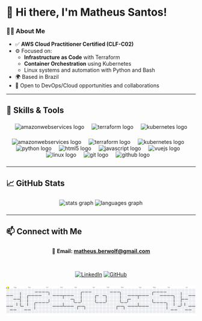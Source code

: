 <h1 align="left">👋 Hi there, I'm Matheus Santos!</h1>

### 🧑‍💻 About Me

- ✅ **AWS Cloud Practitioner Certified (CLF-C02)**
- ⚙️ Focused on:
  - **Infrastructure as Code** with Terraform
  - **Container Orchestration** using Kubernetes
  - Linux systems and automation with Python and Bash
- 🌍 Based in Brazil
- 💼 Open to DevOps/Cloud opportunities and collaborations

***

<h2 align="left">🚀 Skills & Tools</h2>

###

<div align="center">
  <img src="https://img.shields.io/badge/Amazon AWS-232F3E?logo=amazonwebservices&logoColor=FF9900&style=for-the-badge" height="40" alt="amazonwebservices logo"  />
  <img width="12" />
  <img src="https://img.shields.io/badge/Terraform-7B42BC?logo=terraform&logoColor=white&style=for-the-badge" height="40" alt="terraform logo"  />
  <img width="12" />
  <img src="https://img.shields.io/badge/Kubernetes-326CE5?logo=kubernetes&logoColor=white&style=for-the-badge" height="40" alt="kubernetes logo"  />
</div>

###

<div align="center">
  <img src="https://skillicons.dev/icons?i=aws" height="40" alt="amazonwebservices logo"  />
  <img width="12" />
  <img src="https://cdn.simpleicons.org/terraform/7B42BC" height="40" alt="terraform logo"  />
  <img width="12" />
  <img src="https://skillicons.dev/icons?i=kubernetes" height="40" alt="kubernetes logo"  />
  <img width="12" />
  <img src="https://skillicons.dev/icons?i=py" height="40" alt="python logo"  />
  <img width="12" />
  <img src="https://skillicons.dev/icons?i=html" height="40" alt="html5 logo"  />
  <img width="12" />
  <img src="https://skillicons.dev/icons?i=js" height="40" alt="javascript logo"  />
  <img width="12" />
  <img src="https://skillicons.dev/icons?i=vue" height="40" alt="vuejs logo"  />
  <img width="12" />
  <img src="https://skillicons.dev/icons?i=linux" height="40" alt="linux logo"  />
  <img width="12" />
  <img src="https://skillicons.dev/icons?i=git" height="40" alt="git logo"  />
  <img width="12" />
  <img src="https://skillicons.dev/icons?i=github" height="40" alt="github logo"  />
  <img width="12" />
  <!-- <img src="https://skillicons.dev/icons?i=docker" height="40" alt="docker logo"  /> -->
</div>

###

---

<h2 align="left">📈 GitHub Stats</h2>

###

<div align="center">
  <img src="https://github-readme-stats.vercel.app/api?username=berilovania&hide_title=false&hide_rank=false&show_icons=true&include_all_commits=true&count_private=true&disable_animations=false&theme=merko&locale=en&hide_border=false&order=1" height="150" alt="stats graph"  />
  <img src="https://github-readme-stats.vercel.app/api/top-langs?username=berilovania&locale=en&hide_title=false&layout=compact&card_width=320&langs_count=5&theme=merko&hide_border=false&order=2" height="150" alt="languages graph"  />
</div>

###

___

<h2 align="left">📫 Connect with Me</h2>

###

<div align="center">

📧 **Email: <a href="mailto:matheus.berwolf@gmail.com">matheus.berwolf@gmail.com</a>**

<br>

[![LinkedIn](https://img.shields.io/badge/LinkedIn-blue?style=flat&logo=linkedin)](https://www.linkedin.com/in/matheus-santos-c/)
[![GitHub](https://img.shields.io/badge/GitHub-Profile-181717?style=flat&logo=github&logoColor=white)](https://github.com/berilovania)

</div>


###

<picture>
    <source media="(prefers-color-scheme: dark)" srcset="https://raw.githubusercontent.com/berilovania/berilovania/output/pacman-contribution-graph-dark.svg">
    <source media="(prefers-color-scheme: light)" srcset="https://raw.githubusercontent.com/berilovania/berilovania/output/pacman-contribution-graph.svg">
    <img alt="pacman contribution graph" src="https://raw.githubusercontent.com/berilovania/berilovania/output/pacman-contribution-graph.svg">
</picture>
